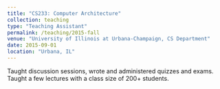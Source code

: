 ```yaml
---
title: "CS233: Computer Architecture"
collection: teaching
type: "Teaching Assistant"
permalink: /teaching/2015-fall
venue: "University of Illinois at Urbana-Champaign, CS Department"
date: 2015-09-01
location: "Urbana, IL"
---
```


Taught discussion sessions, wrote and administered quizzes and exams. Taught a few lectures with a class size of 200+ students.
